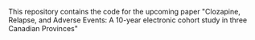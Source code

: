 This repository contains the code for the upcoming paper "Clozapine, Relapse, and Adverse Events: A 10-year electronic cohort study in three Canadian Provinces"
